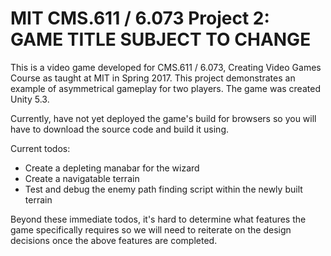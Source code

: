 # MIT CMS.611  / 6.073 Project 2: GAME TITLE SUBJECT TO CHANGE

This is a video game developed for CMS.611 / 6.073, Creating Video Games Course as taught at MIT in Spring 2017. This project demonstrates an example of asymmetrical gameplay for two players. The game was created Unity 5.3.

Currently, have not yet deployed the game's build for browsers so you will have to download the source code and build it using.

Current todos:
- Create a depleting manabar for the wizard
- Create a navigatable terrain
- Test and debug the enemy path finding script within the newly built terrain

Beyond these immediate todos, it's hard to determine what features the game specifically requires so we will need to reiterate on the design decisions once the above features are completed.
